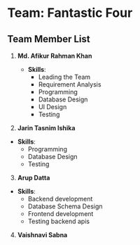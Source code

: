 # Team: Fantastic Four

## Team Member List

1. **Md. Afikur Rahman Khan**
   - **Skills**:
     - Leading the Team
     - Requirement Analysis
     - Programming
     - Database Design
     - UI Design
     - Testing

2. **Jarin Tasnim Ishika**
 - **Skills**:
     - Programming
     - Database Design
     - Testing
3. **Arup Datta**
 - **Skills**:
     - Backend development
     - Database Schema Design
     - Frontend development
     - Testing backend apis

4. **Vaishnavi Sabna**
